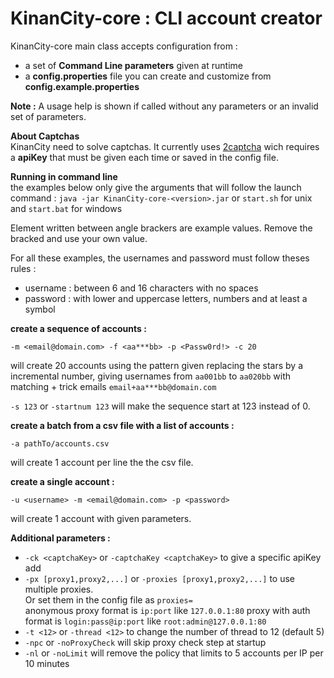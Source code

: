 # KinanCity-core : CLI account creator

KinanCity-core main class accepts configuration from :
- a set of **Command Line parameters** given at runtime
- a **config.properties** file you can create and customize from **config.example.properties**

**Note :**  A usage help is shown if called without any parameters or an invalid set of parameters.

**About Captchas**  
KinanCity need to solve captchas. It currently uses [2captcha](https://2captcha.com) wich requires a **apiKey** that must be given each time or saved in the config file.

**Running in command line**  
the examples below only give the arguments that will follow the launch command : `java -jar KinanCity-core-<version>.jar` or `start.sh` for unix and `start.bat` for windows

Element written between angle brackers are example values. Remove the bracked and use your own value.

For all these examples, the usernames and password must follow theses rules :  
- username : between 6 and 16 characters with no spaces
- password : with lower and uppercase letters, numbers and at least a symbol


**create a sequence of accounts :**

`-m <email@domain.com> -f <aa***bb> -p <Passw0rd!> -c 20`  

will create 20 accounts using the pattern given replacing the stars by a incremental number, giving usernames from `aa001bb` to `aa020bb` with matching + trick emails `email+aa***bb@domain.com`

`-s 123` or `-startnum 123` will make the sequence start at 123 instead of 0.

**create a batch from a csv file with a list of accounts :**

`-a pathTo/accounts.csv`

will create 1 account per line the the csv file.

**create a single account :**

`-u <username> -m <email@domain.com> -p <password>`

will create 1 account with given parameters.

**Additional parameters :**

* `-ck <captchaKey>` or `-captchaKey <captchaKey>` to give a specific apiKey add
* `-px [proxy1,proxy2,...]` or `-proxies [proxy1,proxy2,...]` to use multiple proxies.  
Or set them in the config file as `proxies=`  
anonymous proxy format is `ip:port` like `127.0.0.1:80`
proxy with auth format is `login:pass@ip:port` like `root:admin@127.0.0.1:80`
* `-t <12>` or `-thread <12>` to change the number of thread to 12 (default 5)
* `-npc` or `-noProxyCheck` will skip proxy check step at startup
* `-nl` or `-noLimit` will remove the policy that limits to 5 accounts per IP per 10 minutes
